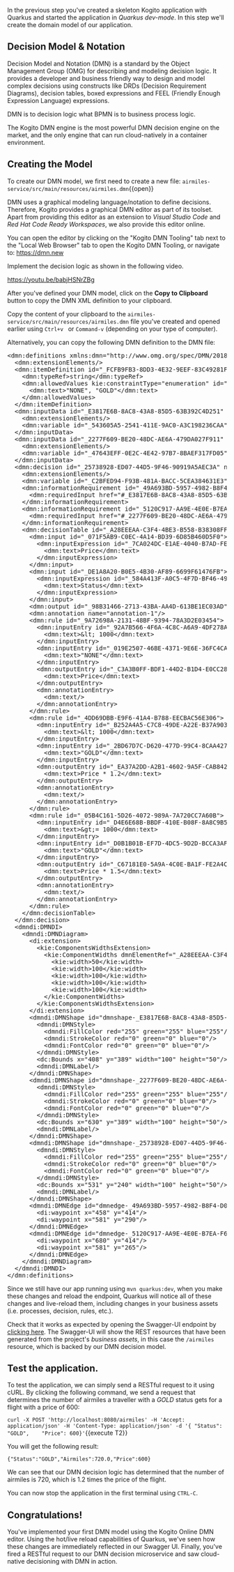 In the previous step you've created a skeleton Kogito application with Quarkus and started the application in _Quarkus dev-mode_. In this step we'll create the domain model of our application.

## Decision Model & Notation

Decision Model and Notation (DMN) is a standard by the Object Management Group (OMG) for describing and modeling decision logic. It provides a developer and business friendly way to design and model complex decisions using constructs like DRDs (Decision Requirement Diagrams), decision tables, boxed expressions and FEEL (Friendly Enough Expression Language) expressions.

DMN is to decision logic what BPMN is to business process logic.

The Kogito DMN engine is the most powerful DMN decision engine on the market, and the only engine that can run cloud-natively in a container environment.

## Creating the Model

To create our DMN model, we first need to create a new file: `airmiles-service/src/main/resources/airmiles.dmn`{{open}}

DMN uses a graphical modeling language/notation to define decisions. Therefore, Kogito provides a graphical DMN editor as part of its toolset. Apart from providing this editor as an extension to _Visual Studio Code_ and _Red Hat Code Ready Workspaces_, we also  provide this editor online.

You can open the editor by clicking on the "Kogito DMN Tooling" tab next to the "Local Web Browser" tab to open the Kogito DMN Tooling, or navigate to: https://dmn.new

Implement the decision logic as shown in the following video.

https://youtu.be/babjHSNrZBg

After you've defined your DMN model, click on the **Copy to Clipboard** button to copy the DMN XML definition to your clipboard.

Copy the content of your clipboard to the `airmiles-service/src/main/resources/airmiles.dmn` file you've created and opened earlier using `Ctrl+v ` or `Command-v` (depending on your type of computer).

Alternatively, you can copy the following DMN definition to the DMN file:

<pre class="file" data-filename="./airmiles-service/src/main/resources/airmiles.dmn" data-target="replace">
&lt;dmn:definitions xmlns:dmn=&quot;http://www.omg.org/spec/DMN/20180521/MODEL/&quot; xmlns=&quot;https://kiegroup.org/dmn/_35294EAD-600C-4744-A55E-8FF9AF208CA9&quot; xmlns:di=&quot;http://www.omg.org/spec/DMN/20180521/DI/&quot; xmlns:kie=&quot;http://www.drools.org/kie/dmn/1.2&quot; xmlns:dmndi=&quot;http://www.omg.org/spec/DMN/20180521/DMNDI/&quot; xmlns:dc=&quot;http://www.omg.org/spec/DMN/20180521/DC/&quot; xmlns:feel=&quot;http://www.omg.org/spec/DMN/20180521/FEEL/&quot; id=&quot;_D758BDFA-E7F5-4A6A-B23A-FEBB12A53D99&quot; name=&quot;new-file&quot; typeLanguage=&quot;http://www.omg.org/spec/DMN/20180521/FEEL/&quot; namespace=&quot;https://kiegroup.org/dmn/_35294EAD-600C-4744-A55E-8FF9AF208CA9&quot;&gt;
  &lt;dmn:extensionElements/&gt;
  &lt;dmn:itemDefinition id=&quot;_FCFB9FB3-8DD3-4E32-9EEF-83C49281F832&quot; name=&quot;Status&quot; isCollection=&quot;false&quot;&gt;
    &lt;dmn:typeRef&gt;string&lt;/dmn:typeRef&gt;
    &lt;dmn:allowedValues kie:constraintType=&quot;enumeration&quot; id=&quot;_4EB1F55A-9036-40CC-A8E0-E0DC996D69C1&quot;&gt;
      &lt;dmn:text&gt;&quot;NONE&quot;, &quot;GOLD&quot;&lt;/dmn:text&gt;
    &lt;/dmn:allowedValues&gt;
  &lt;/dmn:itemDefinition&gt;
  &lt;dmn:inputData id=&quot;_E3817E6B-8AC8-43A8-85D5-63B392C4D251&quot; name=&quot;Status&quot;&gt;
    &lt;dmn:extensionElements/&gt;
    &lt;dmn:variable id=&quot;_543605A5-2541-411E-9AC0-A3C198236CAA&quot; name=&quot;Status&quot; typeRef=&quot;Status&quot;/&gt;
  &lt;/dmn:inputData&gt;
  &lt;dmn:inputData id=&quot;_2277F609-BE20-48DC-AE6A-479DA027F911&quot; name=&quot;Price&quot;&gt;
    &lt;dmn:extensionElements/&gt;
    &lt;dmn:variable id=&quot;_47643EFF-0E2C-4E42-97B7-8BAEF317FD05&quot; name=&quot;Price&quot; typeRef=&quot;number&quot;/&gt;
  &lt;/dmn:inputData&gt;
  &lt;dmn:decision id=&quot;_25738928-ED07-44D5-9F46-90919A5AEC3A&quot; name=&quot;Airmiles&quot;&gt;
    &lt;dmn:extensionElements/&gt;
    &lt;dmn:variable id=&quot;_C2BFED94-F93B-481A-BACC-5CEA384631E3&quot; name=&quot;Airmiles&quot; typeRef=&quot;number&quot;/&gt;
    &lt;dmn:informationRequirement id=&quot;_49A693BD-5957-4982-B8F4-D0B46FA8A019&quot;&gt;
      &lt;dmn:requiredInput href=&quot;#_E3817E6B-8AC8-43A8-85D5-63B392C4D251&quot;/&gt;
    &lt;/dmn:informationRequirement&gt;
    &lt;dmn:informationRequirement id=&quot;_5120C917-AA9E-4E0E-B7EA-F6F285842B8B&quot;&gt;
      &lt;dmn:requiredInput href=&quot;#_2277F609-BE20-48DC-AE6A-479DA027F911&quot;/&gt;
    &lt;/dmn:informationRequirement&gt;
    &lt;dmn:decisionTable id=&quot;_A28EEEAA-C3F4-4BE3-B558-B38308FF775F&quot; hitPolicy=&quot;UNIQUE&quot; preferredOrientation=&quot;Rule-as-Row&quot;&gt;
      &lt;dmn:input id=&quot;_071F5AB9-C0EC-4A14-BD39-6D85B460D5F0&quot;&gt;
        &lt;dmn:inputExpression id=&quot;_7CA024DC-E1AE-4040-B7AD-FE573D4B77EC&quot; typeRef=&quot;number&quot;&gt;
          &lt;dmn:text&gt;Price&lt;/dmn:text&gt;
        &lt;/dmn:inputExpression&gt;
      &lt;/dmn:input&gt;
      &lt;dmn:input id=&quot;_DE1A8A20-B0E5-4B30-AF89-6699F61476FB&quot;&gt;
        &lt;dmn:inputExpression id=&quot;_584A413F-A0C5-4F7D-BF46-49E735B4377A&quot; typeRef=&quot;string&quot;&gt;
          &lt;dmn:text&gt;Status&lt;/dmn:text&gt;
        &lt;/dmn:inputExpression&gt;
      &lt;/dmn:input&gt;
      &lt;dmn:output id=&quot;_98B31466-2713-43BA-AA4D-613BE1EC03AD&quot;/&gt;
      &lt;dmn:annotation name=&quot;annotation-1&quot;/&gt;
      &lt;dmn:rule id=&quot;_9A72698A-2131-48BF-9394-78A3D2E03454&quot;&gt;
        &lt;dmn:inputEntry id=&quot;_92A7B566-4F6A-4C8C-A6A9-4DF278ADA453&quot;&gt;
          &lt;dmn:text&gt;&amp;lt; 1000&lt;/dmn:text&gt;
        &lt;/dmn:inputEntry&gt;
        &lt;dmn:inputEntry id=&quot;_019E2507-46BE-4371-9E6E-36FC4CA54959&quot;&gt;
          &lt;dmn:text&gt;&quot;NONE&quot;&lt;/dmn:text&gt;
        &lt;/dmn:inputEntry&gt;
        &lt;dmn:outputEntry id=&quot;_C3A3B0FF-BDF1-44D2-B1D4-E0CC28E8838A&quot;&gt;
          &lt;dmn:text&gt;Price&lt;/dmn:text&gt;
        &lt;/dmn:outputEntry&gt;
        &lt;dmn:annotationEntry&gt;
          &lt;dmn:text/&gt;
        &lt;/dmn:annotationEntry&gt;
      &lt;/dmn:rule&gt;
      &lt;dmn:rule id=&quot;_4DD69DBB-E9F6-41A4-B788-EECBAC56E306&quot;&gt;
        &lt;dmn:inputEntry id=&quot;_B252A4A5-C7C8-49DE-A22E-B37A90301102&quot;&gt;
          &lt;dmn:text&gt;&amp;lt; 1000&lt;/dmn:text&gt;
        &lt;/dmn:inputEntry&gt;
        &lt;dmn:inputEntry id=&quot;_2BD67D7C-D620-477D-99C4-8CAA427955CB&quot;&gt;
          &lt;dmn:text&gt;&quot;GOLD&quot;&lt;/dmn:text&gt;
        &lt;/dmn:inputEntry&gt;
        &lt;dmn:outputEntry id=&quot;_EA37A2DD-A2B1-4602-9A5F-CAB8420D7D88&quot;&gt;
          &lt;dmn:text&gt;Price * 1.2&lt;/dmn:text&gt;
        &lt;/dmn:outputEntry&gt;
        &lt;dmn:annotationEntry&gt;
          &lt;dmn:text/&gt;
        &lt;/dmn:annotationEntry&gt;
      &lt;/dmn:rule&gt;
      &lt;dmn:rule id=&quot;_05B4C161-5D26-4072-989A-7A720CC7A60B&quot;&gt;
        &lt;dmn:inputEntry id=&quot;_D4E6E68B-BBDF-410E-B08F-8A8C9B553900&quot;&gt;
          &lt;dmn:text&gt;&amp;gt;= 1000&lt;/dmn:text&gt;
        &lt;/dmn:inputEntry&gt;
        &lt;dmn:inputEntry id=&quot;_D0B1B01B-EF7D-4DC5-9D2D-BCCA3AF3606E&quot;&gt;
          &lt;dmn:text&gt;&quot;GOLD&quot;&lt;/dmn:text&gt;
        &lt;/dmn:inputEntry&gt;
        &lt;dmn:outputEntry id=&quot;_C67181E0-5A9A-4C0E-BA1F-FE2A4C3AB5B7&quot;&gt;
          &lt;dmn:text&gt;Price * 1.5&lt;/dmn:text&gt;
        &lt;/dmn:outputEntry&gt;
        &lt;dmn:annotationEntry&gt;
          &lt;dmn:text/&gt;
        &lt;/dmn:annotationEntry&gt;
      &lt;/dmn:rule&gt;
    &lt;/dmn:decisionTable&gt;
  &lt;/dmn:decision&gt;
  &lt;dmndi:DMNDI&gt;
    &lt;dmndi:DMNDiagram&gt;
      &lt;di:extension&gt;
        &lt;kie:ComponentsWidthsExtension&gt;
          &lt;kie:ComponentWidths dmnElementRef=&quot;_A28EEEAA-C3F4-4BE3-B558-B38308FF775F&quot;&gt;
            &lt;kie:width&gt;50&lt;/kie:width&gt;
            &lt;kie:width&gt;100&lt;/kie:width&gt;
            &lt;kie:width&gt;100&lt;/kie:width&gt;
            &lt;kie:width&gt;100&lt;/kie:width&gt;
            &lt;kie:width&gt;100&lt;/kie:width&gt;
          &lt;/kie:ComponentWidths&gt;
        &lt;/kie:ComponentsWidthsExtension&gt;
      &lt;/di:extension&gt;
      &lt;dmndi:DMNShape id=&quot;dmnshape-_E3817E6B-8AC8-43A8-85D5-63B392C4D251&quot; dmnElementRef=&quot;_E3817E6B-8AC8-43A8-85D5-63B392C4D251&quot; isCollapsed=&quot;false&quot;&gt;
        &lt;dmndi:DMNStyle&gt;
          &lt;dmndi:FillColor red=&quot;255&quot; green=&quot;255&quot; blue=&quot;255&quot;/&gt;
          &lt;dmndi:StrokeColor red=&quot;0&quot; green=&quot;0&quot; blue=&quot;0&quot;/&gt;
          &lt;dmndi:FontColor red=&quot;0&quot; green=&quot;0&quot; blue=&quot;0&quot;/&gt;
        &lt;/dmndi:DMNStyle&gt;
        &lt;dc:Bounds x=&quot;408&quot; y=&quot;389&quot; width=&quot;100&quot; height=&quot;50&quot;/&gt;
        &lt;dmndi:DMNLabel/&gt;
      &lt;/dmndi:DMNShape&gt;
      &lt;dmndi:DMNShape id=&quot;dmnshape-_2277F609-BE20-48DC-AE6A-479DA027F911&quot; dmnElementRef=&quot;_2277F609-BE20-48DC-AE6A-479DA027F911&quot; isCollapsed=&quot;false&quot;&gt;
        &lt;dmndi:DMNStyle&gt;
          &lt;dmndi:FillColor red=&quot;255&quot; green=&quot;255&quot; blue=&quot;255&quot;/&gt;
          &lt;dmndi:StrokeColor red=&quot;0&quot; green=&quot;0&quot; blue=&quot;0&quot;/&gt;
          &lt;dmndi:FontColor red=&quot;0&quot; green=&quot;0&quot; blue=&quot;0&quot;/&gt;
        &lt;/dmndi:DMNStyle&gt;
        &lt;dc:Bounds x=&quot;630&quot; y=&quot;389&quot; width=&quot;100&quot; height=&quot;50&quot;/&gt;
        &lt;dmndi:DMNLabel/&gt;
      &lt;/dmndi:DMNShape&gt;
      &lt;dmndi:DMNShape id=&quot;dmnshape-_25738928-ED07-44D5-9F46-90919A5AEC3A&quot; dmnElementRef=&quot;_25738928-ED07-44D5-9F46-90919A5AEC3A&quot; isCollapsed=&quot;false&quot;&gt;
        &lt;dmndi:DMNStyle&gt;
          &lt;dmndi:FillColor red=&quot;255&quot; green=&quot;255&quot; blue=&quot;255&quot;/&gt;
          &lt;dmndi:StrokeColor red=&quot;0&quot; green=&quot;0&quot; blue=&quot;0&quot;/&gt;
          &lt;dmndi:FontColor red=&quot;0&quot; green=&quot;0&quot; blue=&quot;0&quot;/&gt;
        &lt;/dmndi:DMNStyle&gt;
        &lt;dc:Bounds x=&quot;531&quot; y=&quot;240&quot; width=&quot;100&quot; height=&quot;50&quot;/&gt;
        &lt;dmndi:DMNLabel/&gt;
      &lt;/dmndi:DMNShape&gt;
      &lt;dmndi:DMNEdge id=&quot;dmnedge-_49A693BD-5957-4982-B8F4-D0B46FA8A019&quot; dmnElementRef=&quot;_49A693BD-5957-4982-B8F4-D0B46FA8A019&quot;&gt;
        &lt;di:waypoint x=&quot;458&quot; y=&quot;414&quot;/&gt;
        &lt;di:waypoint x=&quot;581&quot; y=&quot;290&quot;/&gt;
      &lt;/dmndi:DMNEdge&gt;
      &lt;dmndi:DMNEdge id=&quot;dmnedge-_5120C917-AA9E-4E0E-B7EA-F6F285842B8B&quot; dmnElementRef=&quot;_5120C917-AA9E-4E0E-B7EA-F6F285842B8B&quot;&gt;
        &lt;di:waypoint x=&quot;680&quot; y=&quot;414&quot;/&gt;
        &lt;di:waypoint x=&quot;581&quot; y=&quot;265&quot;/&gt;
      &lt;/dmndi:DMNEdge&gt;
    &lt;/dmndi:DMNDiagram&gt;
  &lt;/dmndi:DMNDI&gt;
&lt;/dmn:definitions&gt;
</pre>

Since we still have our app running using `mvn quarkus:dev`, when you make these changes and reload the endpoint, Quarkus will notice all of these changes and live-reload them, including changes in your business assets (i.e. processes, decision, rules, etc.).

Check that it works as expected by opening the Swagger-UI endpoint by [clicking here](https://[[CLIENT_SUBDOMAIN]]-8080-[[KATACODA_HOST]].environments.katacoda.com/swagger-ui). The Swagger-UI will show the REST resources that have been generated from the project's _business assets_, in this case the `/airmiles` resource, which is backed by our DMN decision model.

## Test the application.

To test the application, we can simply send a RESTful request to it using cURL. By clicking the following command, we send a request that determines the number of airmiles a traveller with a _GOLD_ status gets for a flight with a price of 600:

`curl -X POST 'http://localhost:8080/airmiles' -H 'Accept: application/json' -H 'Content-Type: application/json' -d '{ "Status": "GOLD",	"Price": 600}'`{{execute T2}}

You will get the following result:

```console
{"Status":"GOLD","Airmiles":720.0,"Price":600}
```

We can see that our DMN decision logic has determined that the number of airmiles is 720, which is 1.2 times the price of the flight.

You can now stop the application in the first terminal using `CTRL-C`.

## Congratulations!

You've implemented your first DMN model using the Kogito Online DMN editor. Using the hot/live reload capabilities of Quarkus, we've seen how these changes are immediately reflected in our Swagger UI. Finally, you've fired a RESTful request to our DMN decision microservice and saw cloud-native decisioning with DMN in action.
